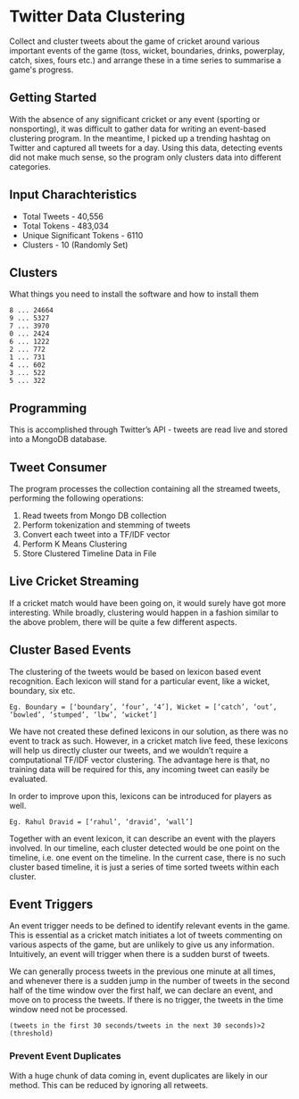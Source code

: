 # Twitter Data Clustering

Collect and cluster tweets about the game of cricket around various important events of the game (toss, wicket, boundaries, drinks, powerplay, catch, sixes, fours etc.) and arrange these in a time series to summarise a game's progress.

## Getting Started

With the absence of any significant cricket or any event (sporting or nonsporting), it was difficult to gather data for writing an event-based clustering program. In the meantime, I picked up a trending hashtag on Twitter and captured all tweets for a day. Using this data, detecting events did not make much sense, so the program only clusters data into different categories. 

## Input Charachteristics

* Total Tweets - 40,556
* Total Tokens - 483,034
* Unique Significant Tokens - 6110
* Clusters - 10 (Randomly Set)

## Clusters
What things you need to install the software and how to install them

```
8 ... 24664
9 ... 5327
7 ... 3970
0 ... 2424
6 ... 1222
2 ... 772
1 ... 731
4 ... 602
3 ... 522
5 ... 322
```

## Programming

This is accomplished through Twitter’s API - tweets are read live and stored into a MongoDB database.

## Tweet Consumer
The program processes the collection containing all the streamed tweets, performing the following operations:
1. Read tweets from Mongo DB collection
2. Perform tokenization and stemming of tweets 
3. Convert each tweet into a TF/IDF vector
4. Perform K Means Clustering
5. Store Clustered Timeline Data in File

## Live Cricket Streaming

If a cricket match would have been going on, it would surely have got more interesting. While broadly, clustering would happen in a fashion similar to the above problem, there will be quite a few different aspects.

## Cluster Based Events

The clustering of the tweets would be based on lexicon based event recognition. Each lexicon will stand for a particular event, like a wicket, boundary, six etc. 


```
Eg. Boundary = [‘boundary’, ‘four’, ‘4’], Wicket = [‘catch’, ‘out’, ‘bowled’, ‘stumped’, ‘lbw’, ‘wicket’]
```

We have not created these defined lexicons in our solution, as there was no event to track as such. However, in a cricket match live feed, these lexicons will help us directly cluster our tweets, and we wouldn’t require a computational TF/IDF vector clustering. The advantage here is that, no training data will be required for this, any incoming tweet can easily be evaluated.

In order to improve upon this, lexicons can be introduced for players as well.

```
Eg. Rahul Dravid = [‘rahul’, ‘dravid’, ‘wall’]
```

Together with an event lexicon, it can describe an event with the players involved. In our timeline, each cluster detected would be one point on the timeline, i.e. one event on the timeline. In the current case, there is no such cluster based timeline, it is just a series of time sorted tweets within each cluster.

## Event Triggers

An event trigger needs to be defined to identify relevant events in the game. This is essential as a cricket match initiates a lot of tweets commenting on various aspects of the game, but are unlikely to give us any information. Intuitively, an event will trigger when there is a sudden burst of tweets. 

We can generally process tweets in the previous one minute at all times, and whenever there is a sudden jump in the number of tweets in the second half of the time window over the first half, we can declare an event, and move on to process the tweets. If there is no trigger, the tweets in the time window need not be processed.

```
(tweets in the first 30 seconds/tweets in the next 30 seconds)>2 (threshold)
```

### Prevent Event Duplicates


With a huge chunk of data coming in, event duplicates are likely in our method. This can be reduced by ignoring all retweets.

